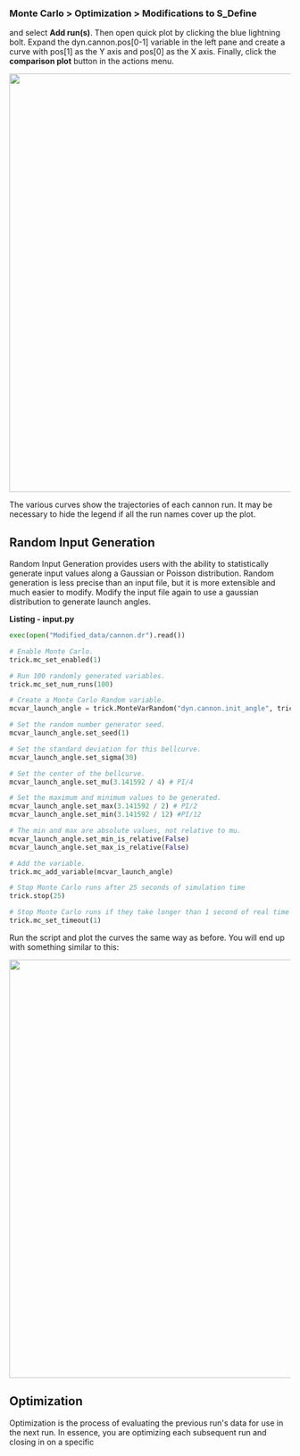 ### Monte Carlo > Optimization > Modifications to S_Define

 and select **Add run(s)**. Then open quick plot by clicking the blue lightning bolt. Expand the dyn.cannon.pos[0-1] variable in the left pane and create a curve with pos[1] as the Y axis and pos[0] as the X axis. Finally, click the **comparison plot** button in the actions menu.

<p align="center">
	<img src="images/MONTE_list_plot.png" width=750px/>
</p>

The various curves show the trajectories of each cannon run. It may be necessary to hide the legend if all the run names cover up the plot.

<a id=random-input-generation></a>
## Random Input Generation
Random Input Generation provides users with the ability to statistically generate input values along a Gaussian or Poisson distribution. Random generation is less precise than an input file, but it is more extensible and much easier to modify. Modify the input file again to use a gaussian distribution to generate launch angles.

<a id=listing-input-2></a>
**Listing - input.py**

```python
exec(open("Modified_data/cannon.dr").read())

# Enable Monte Carlo.
trick.mc_set_enabled(1)

# Run 100 randomly generated variables.
trick.mc_set_num_runs(100)

# Create a Monte Carlo Random variable.
mcvar_launch_angle = trick.MonteVarRandom("dyn.cannon.init_angle", trick.MonteVarRandom.GAUSSIAN, "rad")

# Set the random number generator seed.
mcvar_launch_angle.set_seed(1)

# Set the standard deviation for this bellcurve.
mcvar_launch_angle.set_sigma(30)

# Set the center of the bellcurve.
mcvar_launch_angle.set_mu(3.141592 / 4) # PI/4

# Set the maximum and minimum values to be generated.
mcvar_launch_angle.set_max(3.141592 / 2) # PI/2
mcvar_launch_angle.set_min(3.141592 / 12) #PI/12

# The min and max are absolute values, not relative to mu.
mcvar_launch_angle.set_min_is_relative(False)
mcvar_launch_angle.set_max_is_relative(False)

# Add the variable.
trick.mc_add_variable(mcvar_launch_angle)

# Stop Monte Carlo runs after 25 seconds of simulation time
trick.stop(25)

# Stop Monte Carlo runs if they take longer than 1 second of real time
trick.mc_set_timeout(1)
```

Run the script and plot the curves the same way as before. You will end up with something similar to this:

<p align="center">
	<img src="images/MONTE_gauss_plot.png" width=750px/>
</p>

<a id=optimization></a>
## Optimization
Optimization is the process of evaluating the previous run's data for use in the next run. In essence, you are optimizing each subsequent run and closing in on a specific
